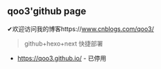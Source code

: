 ## qoo3'github page

✔欢迎访问我的博客https://www.cnblogs.com/qoo3/


>  github+hexo+next 快捷部署

- https://qoo3.github.io/ - 已停用
